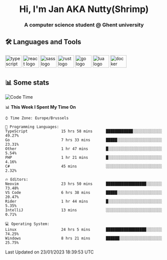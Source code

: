 <h1 align="center">Hi, I'm Jan AKA Nutty(Shrimp)</h1>
<h3 align="center">A computer science student @ Ghent university</h3>

<h2 align="left">🛠️ Languages and Tools</h2>

###

<div align="left">
  <img src="https://cdn.jsdelivr.net/gh/devicons/devicon/icons/typescript/typescript-original.svg" height="40" width="52" alt="typescript logo"  />
  <img src="https://cdn.jsdelivr.net/gh/devicons/devicon/icons/react/react-original.svg" height="40" width="52" alt="react logo"  />
  <img src="https://cdn.jsdelivr.net/gh/devicons/devicon/icons/sass/sass-original.svg" height="40" width="52" alt="sass logo"  />
  <img src="https://cdn.jsdelivr.net/gh/devicons/devicon/icons/rust/rust-plain.svg" height="40" width="52" alt="rust logo"  />
  <img src="https://cdn.jsdelivr.net/gh/devicons/devicon/icons/go/go-original.svg" height="40" width="52" alt="go logo"  />
  <img src="https://cdn.jsdelivr.net/gh/devicons/devicon/icons/lua/lua-original.svg" height="40" width="52" alt="lua logo"  />
  <img src="https://cdn.jsdelivr.net/gh/devicons/devicon/icons/docker/docker-original.svg" height="40" width="52" alt="docker logo"  />
</div>

<h2>📊 Some stats</h2>

<!--START_SECTION:waka-->
![Code Time](http://img.shields.io/badge/Code%20Time-2%2C453%20hrs%2037%20mins-blue)

📊 **This Week I Spent My Time On** 

```text
⌚︎ Time Zone: Europe/Brussels

💬 Programming Languages: 
TypeScript               15 hrs 58 mins      ████████████░░░░░░░░░░░░░   49.27% 
Go                       7 hrs 33 mins       █████░░░░░░░░░░░░░░░░░░░░   23.31% 
Other                    1 hr 47 mins        █░░░░░░░░░░░░░░░░░░░░░░░░   5.54% 
PHP                      1 hr 21 mins        █░░░░░░░░░░░░░░░░░░░░░░░░   4.16% 
C#                       45 mins             ░░░░░░░░░░░░░░░░░░░░░░░░░   2.32%

🔥 Editors: 
Neovim                   23 hrs 50 mins      ██████████████████░░░░░░░   73.48% 
VS Code                  6 hrs 38 mins       █████░░░░░░░░░░░░░░░░░░░░   20.47% 
Rider                    1 hr 44 mins        █░░░░░░░░░░░░░░░░░░░░░░░░   5.35% 
IntelliJ                 13 mins             ░░░░░░░░░░░░░░░░░░░░░░░░░   0.71%

💻 Operating System: 
Linux                    24 hrs 5 mins       ██████████████████░░░░░░░   74.25% 
Windows                  8 hrs 21 mins       ██████░░░░░░░░░░░░░░░░░░░   25.75%

```


 Last Updated on 23/01/2023 18:39:53 UTC
<!--END_SECTION:waka-->
